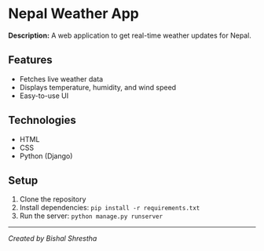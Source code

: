 # Nepal Weather App

**Description:** A web application to get real-time weather updates for Nepal.

## Features
- Fetches live weather data
- Displays temperature, humidity, and wind speed
- Easy-to-use UI

## Technologies
- HTML
- CSS
- Python (Django)

## Setup
1. Clone the repository
2. Install dependencies: `pip install -r requirements.txt`
3. Run the server: `python manage.py runserver`

---

*Created by Bishal Shrestha*
